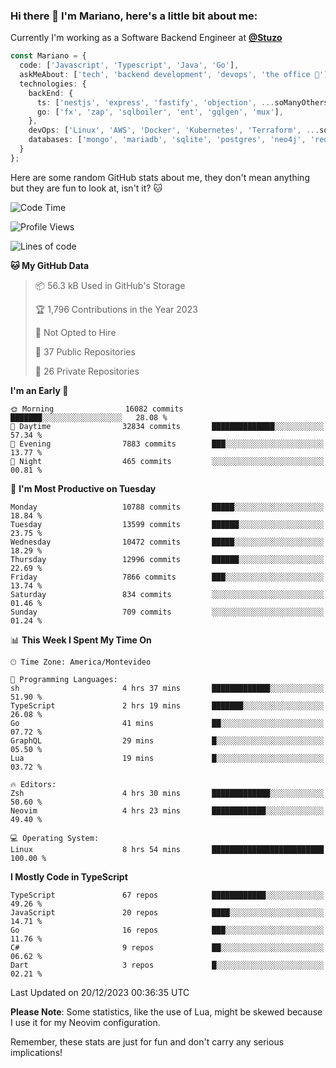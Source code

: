 ### Hi there 👋 I'm Mariano, here's a little bit about me:

Currently I'm working as a Software Backend Engineer at [**@Stuzo**](https://www.stuzo.com/)

```ts
const Mariano = {
  code: ['Javascript', 'Typescript', 'Java', 'Go'],
  askMeAbout: ['tech', 'backend development', 'devops', 'the office 💼'],
  technologies: {
    backEnd: {
      ts: ['nestjs', 'express', 'fastify', 'objection', ...soManyOthersFrameworks],
      go: ['fx', 'zap', 'sqlboiler', 'ent', 'gqlgen', 'mux'],
    },
    devOps: ['Linux', 'AWS', 'Docker', 'Kubernetes', 'Terraform', ...soManyOthersTools],
    databases: ['mongo', 'mariadb', 'sqlite', 'postgres', 'neo4j', 'redis', ...],
  }
};
```

Here are some random GitHub stats about me, they don't mean anything but they are fun to look at, isn't it? 🐱

<!--START_SECTION:waka-->
![Code Time](http://img.shields.io/badge/Code%20Time-1%2C452%20hrs%2035%20mins-blue)

![Profile Views](http://img.shields.io/badge/Profile%20Views-0-blue)

![Lines of code](https://img.shields.io/badge/From%20Hello%20World%20I%27ve%20Written-12.9%20million%20lines%20of%20code-blue)

**🐱 My GitHub Data** 

> 📦 56.3 kB Used in GitHub's Storage 
 > 
> 🏆 1,796 Contributions in the Year 2023
 > 
> 🚫 Not Opted to Hire
 > 
> 📜 37 Public Repositories 
 > 
> 🔑 26 Private Repositories 
 > 
**I'm an Early 🐤** 

```text
🌞 Morning                16082 commits       ███████░░░░░░░░░░░░░░░░░░   28.08 % 
🌆 Daytime                32834 commits       ██████████████░░░░░░░░░░░   57.34 % 
🌃 Evening                7883 commits        ███░░░░░░░░░░░░░░░░░░░░░░   13.77 % 
🌙 Night                  465 commits         ░░░░░░░░░░░░░░░░░░░░░░░░░   00.81 % 
```
📅 **I'm Most Productive on Tuesday** 

```text
Monday                   10788 commits       █████░░░░░░░░░░░░░░░░░░░░   18.84 % 
Tuesday                  13599 commits       ██████░░░░░░░░░░░░░░░░░░░   23.75 % 
Wednesday                10472 commits       █████░░░░░░░░░░░░░░░░░░░░   18.29 % 
Thursday                 12996 commits       ██████░░░░░░░░░░░░░░░░░░░   22.69 % 
Friday                   7866 commits        ███░░░░░░░░░░░░░░░░░░░░░░   13.74 % 
Saturday                 834 commits         ░░░░░░░░░░░░░░░░░░░░░░░░░   01.46 % 
Sunday                   709 commits         ░░░░░░░░░░░░░░░░░░░░░░░░░   01.24 % 
```


📊 **This Week I Spent My Time On** 

```text
🕑︎ Time Zone: America/Montevideo

💬 Programming Languages: 
sh                       4 hrs 37 mins       █████████████░░░░░░░░░░░░   51.90 % 
TypeScript               2 hrs 19 mins       ███████░░░░░░░░░░░░░░░░░░   26.08 % 
Go                       41 mins             ██░░░░░░░░░░░░░░░░░░░░░░░   07.72 % 
GraphQL                  29 mins             █░░░░░░░░░░░░░░░░░░░░░░░░   05.50 % 
Lua                      19 mins             █░░░░░░░░░░░░░░░░░░░░░░░░   03.72 % 

🔥 Editors: 
Zsh                      4 hrs 30 mins       █████████████░░░░░░░░░░░░   50.60 % 
Neovim                   4 hrs 23 mins       ████████████░░░░░░░░░░░░░   49.40 % 

💻 Operating System: 
Linux                    8 hrs 54 mins       █████████████████████████   100.00 % 
```

**I Mostly Code in TypeScript** 

```text
TypeScript               67 repos            ████████████░░░░░░░░░░░░░   49.26 % 
JavaScript               20 repos            ████░░░░░░░░░░░░░░░░░░░░░   14.71 % 
Go                       16 repos            ███░░░░░░░░░░░░░░░░░░░░░░   11.76 % 
C#                       9 repos             ██░░░░░░░░░░░░░░░░░░░░░░░   06.62 % 
Dart                     3 repos             █░░░░░░░░░░░░░░░░░░░░░░░░   02.21 % 
```




 Last Updated on 20/12/2023 00:36:35 UTC
<!--END_SECTION:waka-->

**Please Note**: Some statistics, like the use of Lua, might be skewed because I use it for my Neovim configuration.

Remember, these stats are just for fun and don't carry any serious implications!
